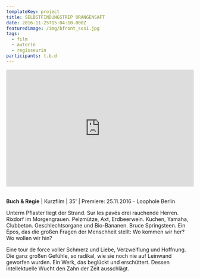 ```yaml
---
templateKey: project
title: SELBSTFINDUNGSTRIP ORANGENSAFT
date: 2016-11-25T15:04:10.000Z
featuredimage: /img/bfront_sos1.jpg
tags:
  - film
  - autorin
  - regisseurin
participants: t.b.d
---
```

<iframe width="100%" height="315" src="https://www.youtube.com/embed/GjtjL9oLjQg" frameborder="0" allow="accelerometer; autoplay; encrypted-media; gyroscope; picture-in-picture" allowfullscreen></iframe>

\
**Buch & Regie** | Kurzfilm | 35' | Premiere: 25.11.2016 - Loophole Berlin

Unterm Pflaster liegt der Strand. Sur les pavés drei rauchende Herren. Rixdorf im Morgengrauen. Pelzmütze, Axt, Erdbeerwein. Kuchen, Yamaha, Clubbeton. Geschlechtsorgane und Bio-Bananen. Bruce Springsteen.  Ein Epos, das die großen Fragen der Menschheit stellt: Wo kommen wir her? Wo wollen wir hin? 

Eine tour de force voller Schmerz und Liebe, Verzweiflung und Hoffnung. Die ganz großen Gefühle, so radikal, wie sie noch nie auf Leinwand geworfen wurden. Ein Werk, das beglückt und erschüttert. Dessen intellektuelle Wucht den Zahn der Zeit ausschlägt.
